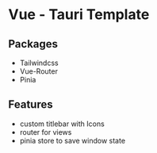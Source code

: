 # Vue - Tauri Template

## Packages
- Tailwindcss
- Vue-Router
- Pinia

## Features
- custom titlebar with Icons
- router for views
- pinia store to save window state
